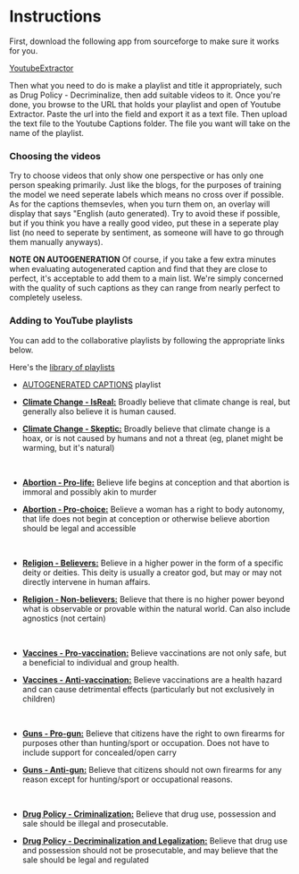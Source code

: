 # Instructions

First, download the following app from sourceforge to make sure it works for you. 

[YoutubeExtractor](https://sourceforge.net/projects/youtubeexport/?source=typ_redirect)

Then what you need to do is make a playlist and title it appropriately, such as Drug Policy - Decriminalize, then add suitable videos to it. Once you're done, you browse to the URL that holds your playlist and open of Youtube Extractor. Paste the url into the field and export it as a text file. Then upload the text file to the Youtube Captions folder. The file you want will take on the name of the playlist. 

### Choosing the videos
Try to choose videos that only show one perspective or has only one person speaking primarily. Just like the blogs, for the purposes of training the model we need seperate labels which means no cross over if possible. As for the captions themsevles, when you turn them on, an overlay will display that says "English (auto generated). Try to avoid these if possible, but if you think you have a really good video, put these in a seperate play list (no need to seperate by sentiment, as someone will have to go through them manually anyways). 

**NOTE ON AUTOGENERATION** Of course, if you take a few extra minutes when evaluating autogenerated caption and find that they are close to perfect, it's acceptable to add them to a main list. We're simply concerned with the quality of such captions as they can range from nearly perfect to completely useless. 

### Adding to YouTube playlists
 
You can add to the collaborative playlists by following the appropriate links below.
 
Here's the [library of playlists](https://www.youtube.com/channel/UCBbg3quAjJXd-JyoKXxjE1g/playlists)
 
- [AUTOGENERATED CAPTIONS](https://www.youtube.com/playlist?list=PL-rwOWuo-SrY3OCQPjGRx9_W35qK79P2R&jct=aJYrg_1LbR_1SfYJScYoWKa6xh7k7A) playlist

- [**Climate Change - IsReal:**](https://www.youtube.com/playlist?list=PL-rwOWuo-SrZQjG5ZQz7OhVwWDkjw4RPH&jct=miMuSEwQPGy1Mi6yubsQqbuh66Mg4Q) Broadly believe that climate change is real, but generally also believe it is human caused.

- [**Climate Change - Skeptic:**](https://www.youtube.com/playlist?list=PL-rwOWuo-SrbjxrWidQ7LcBX-Pz5FCCOr&jct=BS5cBpYEDZzDqlbzN0PIZoZDGUBBZA) Broadly believe that climate change is a hoax, or is not caused by humans and not a threat (eg, planet might be warming, but it's natural) 

<br>

- [**Abortion - Pro-life:**](https://www.youtube.com/playlist?list=PL-rwOWuo-SrYCMs9RqdERVzKq_ZhDoKm5&jct=nNungzswYwYc9Vx46GwykDYZPOw6Ng) Believe life begins at conception and that abortion is immoral and possibly akin to murder

- [**Abortion - Pro-choice:**](https://www.youtube.com/playlist?list=PL-rwOWuo-SrYSiXb-HJa6IeRTHmRyHyWP&jct=ipPifxQzotVVdKcK3gDeUFrKlcfubQ) Believe a woman has a right to body autonomy, that life does not begin at conception or otherwise believe abortion should be legal and accessible 

<br>

- [**Religion - Believers:**](https://www.youtube.com/playlist?list=PL-rwOWuo-SrbAPekmTQlWTE2ggl6COKmc&jct=dwLS4qubJnkUNh0ufIyROzxHH5_odw) Believe in a higher power in the form of a specific deity or deities. This deity is usually a creator god, but may or may not directly intervene in human affairs. 

- [**Religion - Non-believers:**](https://www.youtube.com/playlist?list=PL-rwOWuo-SrYg235zFpW2pOPEJzKeT6Ud&jct=u2EXpX3WsWxcigTYWxode3D6oTsrvg) Believe that there is no higher power beyond what is observable or provable within the natural world. Can also include agnostics (not certain) 

<br>

- [**Vaccines - Pro-vaccination:**](https://www.youtube.com/playlist?list=PL-rwOWuo-SrZboTZAgyfHZfCIgwZ95Mww&jct=_LG3Pb7PVI7Bdp-lrXdQuem-cLBmdw) Believe vaccinations are not only safe, but a beneficial to individual and group health. 

- [**Vaccines - Anti-vaccination:**](https://www.youtube.com/playlist?list=PL-rwOWuo-SrZj6osqA82DYDE9u3KLSjpK&jct=uBh_S6jLYpKzN8JlwCyMyD73RgrR9w) Believe vaccinations are a health hazard and can cause detrimental effects (particularly but not exclusively in children) 

<br>

- [**Guns - Pro-gun:**](https://www.youtube.com/playlist?list=PL-rwOWuo-Srag-DnL6HU3ivmH6U5G0KWW&jct=7U7GJsb6vWstYbCoc-9Zh1nXuX5OpA) Believe that citizens have the right to own firearms for purposes other than hunting/sport or occupation. Does not have to include support for concealed/open carry 

- [**Guns - Anti-gun:**](https://www.youtube.com/playlist?list=PL-rwOWuo-SrZlb40uSdP60D2Gx395wfiY&jct=HHXWeTpS6OPyZnJ0j6VjBuc-5XNq3A) Believe that citizens should not own firearms for any reason except for hunting/sport or occupational reasons. 

<br>

- [**Drug Policy - Criminalization:**](https://www.youtube.com/playlist?list=PL-rwOWuo-SrZJUSfmqjR_Tq_PrjaYBE7C&jct=Vptoc3ZsQSLNf_PEMetDAoqd2n1Ndg) Believe that drug use, possession and sale should be illegal and prosecutable.

- [**Drug Policy - Decriminalization and Legalization:**](https://www.youtube.com/playlist?list=PL-rwOWuo-SrYmjTlyp60r8NObUtZbR3O0&jct=ct9n2wmogEx4UWPML2PvW6SZmaIf0w) Believe that drug use and possession should not be prosecutable, and may believe that the sale should be legal and regulated
 

